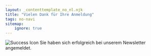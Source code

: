 ```yaml
---
layout: _contenttemplate_no_nl.njk
title: "Vielen Dank für Ihre Anmeldung"
tags: no-navi
sitemap:
    ignore: true
---
```


<div class="vertically-centered">
<img src="../assets/img/checkmark.svg" alt="Success Icon" class="btn btn--circle">
Sie haben sich erfolgreich bei unserem Newsletter angemeldet.

</div>
<p>&nbsp;</p>
<p>&nbsp;</p>
<p>&nbsp;</p>
<p>&nbsp;</p>
<p>&nbsp;</p>

